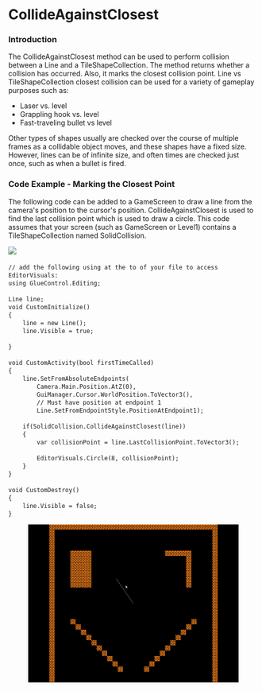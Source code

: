 # CollideAgainstClosest

### Introduction

The CollideAgainstClosest method can be used to perform collision between a Line and a TileShapeCollection. The method returns whether a collision has occurred. Also, it marks the closest collision point. Line vs TileShapeCollection closest collision can be used for a variety of gameplay purposes such as:

* Laser vs. level
* Grappling hook vs. level
* Fast-traveling bullet vs level

Other types of shapes usually are checked over the course of multiple frames as a collidable object moves, and these shapes have a fixed size. However, lines can be of infinite size, and often times are checked just once, such as when a bullet is fired.

### Code Example - Marking the Closest Point

The following code can be added to a GameScreen to draw a line from the camera's position to the cursor's position. CollideAgainstClosest is used to find the last collision point which is used to draw a circle. This code assumes that your screen (such as GameScreen or Level1) contains a TileShapeCollection named SolidCollision.

![](../../.gitbook/assets/2023-05-img\_646e09dec8499.png)

```
// add the following using at the to of your file to access EditorVisuals:
using GlueControl.Editing;

Line line;
void CustomInitialize()
{
    line = new Line();
    line.Visible = true;

}

void CustomActivity(bool firstTimeCalled)
{
    line.SetFromAbsoluteEndpoints(
        Camera.Main.Position.AtZ(0),
        GuiManager.Cursor.WorldPosition.ToVector3(), 
        // Must have position at endpoint 1
        Line.SetFromEndpointStyle.PositionAtEndpoint1);

    if(SolidCollision.CollideAgainstClosest(line))
    {
        var collisionPoint = line.LastCollisionPoint.ToVector3();

        EditorVisuals.Circle(8, collisionPoint);
    }
}

void CustomDestroy()
{
    line.Visible = false;
}
```

<figure><img src="../../.gitbook/assets/2023-05-24_06-09-22.gif" alt=""><figcaption></figcaption></figure>
